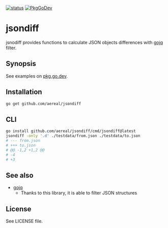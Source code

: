 [![status][ci-status-badge]][ci-status]
[![PkgGoDev][pkg-go-dev-badge]][pkg-go-dev]

# jsondiff

jsnodiff provides functions to calculate JSON objects differences with [gojq][] filter.

## Synopsis

See examples on [pkg.go.dev][pkg-go-dev].

## Installation

```sh
go get github.com/aereal/jsondiff
```

## CLI

```sh
go install github.com/aereal/jsondiff/cmd/jsondiff@latest
jsondiff -only '.d' ./testdata/from.json ./testdata/to.json
# --- from.json
# +++ to.json
# @@ -1,2 +1,2 @@
# -4
# +3
```

## See also

- [gojq][]
  - Thanks to this library, it is able to filter JSON structures

## License

See LICENSE file.

[pkg-go-dev]: https://pkg.go.dev/github.com/aereal/jsondiff
[pkg-go-dev-badge]: https://pkg.go.dev/badge/aereal/jsondiff
[ci-status-badge]: https://github.com/aereal/jsondiff/workflows/CI/badge.svg?branch=main
[ci-status]: https://github.com/aereal/jsondiff/actions/workflows/CI
[gojq]: https://github.com/itchyny/gojq
